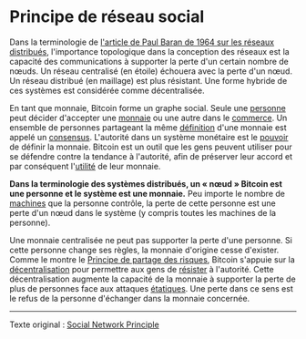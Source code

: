 Principe de réseau social
=========================

Dans la terminologie de [l'article de Paul Baran de 1964 sur les réseaux distribués](http://web.cs.ucla.edu/classes/cs217/Baran64.pdf), l'importance topologique dans la conception des réseaux est la capacité des communications à supporter la perte d'un certain nombre de nœuds. Un réseau centralisé (en étoile) échouera avec la perte d'un nœud. Un réseau distribué (en maillage) est plus résistant. Une forme hybride de ces systèmes est considérée comme décentralisée.

En tant que monnaie, Bitcoin forme un graphe social. Seule une [personne](ch101-glossary.md#personne) peut décider d'accepter une [monnaie](ch005-money-taxonomy.md) ou une autre dans le [commerce](ch101-glossary.md#commerce). Un ensemble de personnes partageant la même [définition](ch101-glossary.md#règles-de-consensus) d'une monnaie est appelé un [consensus](ch101-glossary.md#consensus). L'autorité dans un système monétaire est le [pouvoir](ch101-glossary.md#pouvoir) de définir la monnaie. Bitcoin est un outil que les gens peuvent utiliser pour se défendre contre la tendance à l'autorité, afin de préserver leur accord et par conséquent l'[utilité](ch101-glossary.md#utilité) de leur monnaie.

**Dans la terminologie des systèmes distribués, un « nœud » Bitcoin est une personne et le système est une monnaie.** Peu importe le nombre de [machines](ch101-glossary.md#machine) que la personne contrôle, la perte de cette personne est une perte d'un nœud dans le système (y compris toutes les machines de la personne).

Une monnaie centralisée ne peut pas supporter la perte d'une personne. Si cette personne change ses règles, la monnaie d'origine cesse d'exister. Comme le montre le [Principe de partage des risques](ch023-risk-sharing-principle.md), Bitcoin s'appuie sur la [décentralisation](ch101-glossary.md#décentralisation) pour permettre aux gens de [résister](ch004-axiom-of-resistance.md) à l'autorité. Cette décentralisation augmente la capacité de la monnaie à supporter la perte de plus de personnes face aux attaques [étatiques](ch101-glossary.md#état). Une perte dans ce sens est le refus de la personne d'échanger dans la monnaie concernée.

---

Texte original : [Social Network Principle](https://github.com/libbitcoin/libbitcoin-system/wiki/Social-Network-Principle)